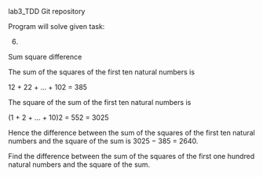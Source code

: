 lab3_TDD
Git repository

Program will solve given task:

6.

Sum square difference

The sum of the squares of the first ten natural numbers is

12 + 22 + ... + 102 = 385

The square of the sum of the first ten natural numbers is

(1 + 2 + ... + 10)2 = 552 = 3025

Hence the difference between the sum of the squares of the first ten natural numbers and the square of the sum is 3025 − 385 = 2640.

Find the difference between the sum of the squares of the first one hundred natural numbers and the square of the sum.

